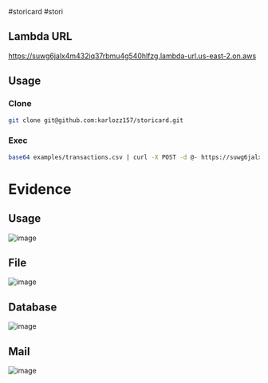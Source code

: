  #storicard #stori

## Lambda URL
https://suwg6jalx4m432iq37rbmu4g540hlfzg.lambda-url.us-east-2.on.aws

## Usage
### Clone
```bash
git clone git@github.com:karlozz157/storicard.git
```

### Exec
```bash
base64 examples/transactions.csv | curl -X POST -d @- https://suwg6jalx4m432iq37rbmu4g540hlfzg.lambda-url.us-east-2.on.aws/karlozz157@gmail.com
```

# Evidence
## Usage
![image](https://github.com/karlozz157/storicard/assets/4811721/1e27becb-cfd7-4573-ab8f-c1e3b8cda53b)


## File 
![image](https://github.com/karlozz157/storicard/assets/4811721/e8d8fc59-ac86-455e-9463-cfe774888dde)

## Database
![image](https://github.com/karlozz157/storicard/assets/4811721/bd8e1358-2c52-426a-85da-5ee93b4eb78e)

## Mail
![image](https://github.com/karlozz157/storicard/assets/4811721/d52f4238-0915-40f7-9b3d-604518fce3ea)
